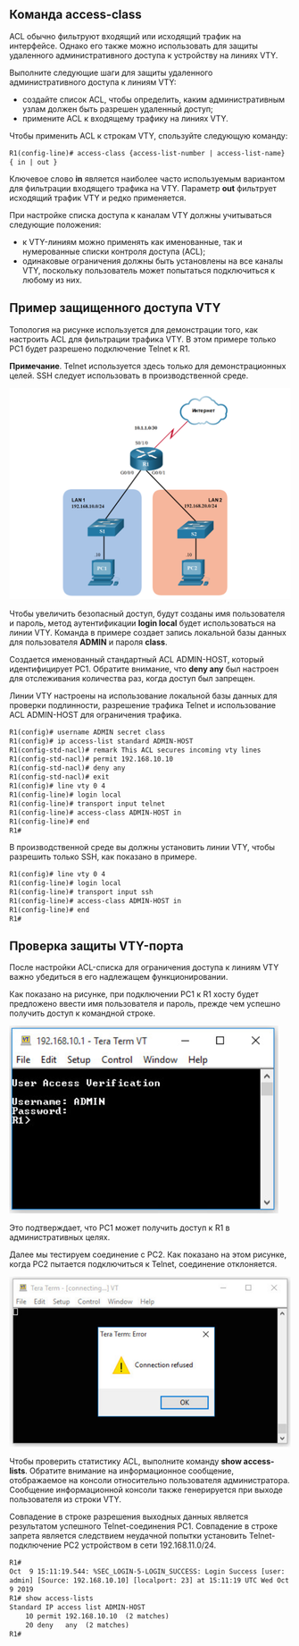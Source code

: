 <!-- 5.3.1 -->
## Команда access-class

ACL обычно фильтруют входящий или исходящий трафик на интерфейсе. Однако его также можно использовать для защиты удаленного административного доступа к устройству на линиях VTY.

Выполните следующие шаги для защиты удаленного административного доступа к линиям VTY:

* создайте список ACL, чтобы определить, каким административным узлам должен быть разрешен удаленный доступ;
* примените ACL к входящему трафику на линиях VTY.

Чтобы применить ACL к строкам VTY, спользуйте следующую команду:

```
R1(config-line)# access-class {access-list-number | access-list-name} { in | out } 
```

Ключевое слово **in** является наиболее часто используемым вариантом для фильтрации входящего трафика на VTY. Параметр **out** фильтрует исходящий трафик VTY и редко применяется.

При настройке списка доступа к каналам VTY должны учитываться следующие положения:

* к VTY-линиям можно применять как именованные, так и нумерованные списки контроля доступа (ACL);
* одинаковые ограничения должны быть установлены на все каналы VTY, поскольку пользователь может попытаться подключиться к любому из них.

<!-- 5.3.2 -->
## Пример защищенного доступа VTY

Топология на рисунке используется для демонстрации того, как настроить ACL для фильтрации трафика VTY. В этом примере только PC1 будет разрешено подключение Telnet к R1.

**Примечание**. Telnet используется здесь только для демонстрационных целей. SSH следует использовать в производственной среде.

![](./assets/5.3.2.png)
<!-- /courses/ensa-dl/ae8e8c84-34fd-11eb-ba19-f1886492e0e4/aeb46402-34fd-11eb-ba19-f1886492e0e4/assets/c6223342-1c46-11ea-af56-e368b99e9723.svg -->

<!--
Топология из 5.1.5 без применения списков ACL
-->

Чтобы увеличить безопасный доступ, будут созданы имя пользователя и пароль, метод аутентификации **login local** будет использоваться на линии VTY. Команда в примере создает запись локальной базы данных для пользователя **ADMIN** и пароля **class**.

Создается именованный стандартный ACL ADMIN-HOST, который идентифицирует PC1. Обратите внимание, что **deny any** был настроен для отслеживания количества раз, когда доступ был запрещен.

Линии VTY настроены на использование локальной базы данных для проверки подлинности, разрешение трафика Telnet и использование ACL ADMIN-HOST для ограничения трафика.

```
R1(config)# username ADMIN secret class
R1(config)# ip access-list standard ADMIN-HOST
R1(config-std-nacl)# remark This ACL secures incoming vty lines
R1(config-std-nacl)# permit 192.168.10.10
R1(config-std-nacl)# deny any
R1(config-std-nacl)# exit
R1(config)# line vty 0 4
R1(config-line)# login local
R1(config-line)# transport input telnet
R1(config-line)# access-class ADMIN-HOST in
R1(config-line)# end
R1#
```

В производственной среде вы должны установить линии VTY, чтобы разрешить только SSH, как показано в примере.

```
R1(config)# line vty 0 4
R1(config-line)# login local
R1(config-line)# transport input ssh
R1(config-line)# access-class ADMIN-HOST in
R1(config-line)# end
R1#
```

<!-- 5.3.3 -->
## Проверка защиты VTY-порта

После настройки ACL-списка для ограничения доступа к линиям VTY важно убедиться в его надлежащем функционировании.

Как показано на рисунке, при подключении PC1 к R1 хосту будет предложено ввести имя пользователя и пароль, прежде чем успешно получить доступ к командной строке.

![](./assets/5.3.3-1.png)

<!--
shows a Tera Term console window indicating that the remote SSH login was succesful
-->

Это подтверждает, что PC1 может получить доступ к R1 в административных целях.

Далее мы тестируем соединение с PC2. Как показано на этом рисунке, когда PC2 пытается подключиться к Telnet, соединение отклоняется.

![](./assets/5.3.3-2.png)

<!--
shows the Tera Term console connection was refused
-->

Чтобы проверить статистику ACL, выполните команду **show access-lists**. Обратите внимание на информационное сообщение, отображаемое на консоли относительно пользователя администратора. Сообщение информационной консоли также генерируется при выходе пользователя из строки VTY.

Совпадение в строке разрешения выходных данных является результатом успешного Telnet-соединения PC1. Совпадение в строке запрета является следствием неудачной попытки установить Telnet-подключение PC2 устройством в сети 192.168.11.0/24.

```
R1#
Oct  9 15:11:19.544: %SEC_LOGIN-5-LOGIN_SUCCESS: Login Success [user: admin] [Source: 192.168.10.10] [localport: 23] at 15:11:19 UTC Wed Oct 9 2019
R1# show access-lists
Standard IP access list ADMIN-HOST
    10 permit 192.168.10.10  (2 matches) 
    20 deny   any  (2 matches) 
R1#
```

<!-- 5.3.4 -->
<!-- syntax -->

